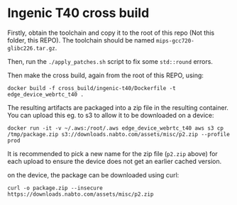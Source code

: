 # Ingenic T40 cross build

Firstly, obtain the toolchain and copy it to the root of this repo (Not this folder, this REPO). The toolchain should be named `mips-gcc720-glibc226.tar.gz`.

Then, run the `./apply_patches.sh` script to fix some `std::round` errors.


Then make the cross build, again from the root of this REPO, using:

```
docker build -f cross_build/ingenic-t40/Dockerfile -t edge_device_webrtc_t40 .
```

The resulting artifacts are packaged into a zip file in the resulting container. You can upload this eg. to s3 to allow it to be downloaded on a device:

```
docker run -it -v ~/.aws:/root/.aws edge_device_webrtc_t40 aws s3 cp /tmp/package.zip s3://downloads.nabto.com/assets/misc/p2.zip --profile prod
```

It is recommended to pick a new name for the zip file (`p2.zip` above) for each upload to ensure the device does not get an earlier cached version.

on the device, the package can be downloaded using curl:

```
curl -o package.zip --insecure https://downloads.nabto.com/assets/misc/p2.zip
```
